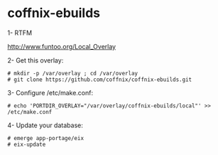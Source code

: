 coffnix-ebuilds
================

1- RTFM

http://www.funtoo.org/Local_Overlay

2- Get this overlay:

~~~~
# mkdir -p /var/overlay ; cd /var/overlay
# git clone https://github.com/coffnix/coffnix-ebuilds.git
~~~~


3- Configure /etc/make.conf:

~~~~
# echo 'PORTDIR_OVERLAY="/var/overlay/coffnix-ebuilds/local"' >> /etc/make.conf
~~~~

4- Update your database:

~~~
# emerge app-portage/eix
# eix-update
~~~

